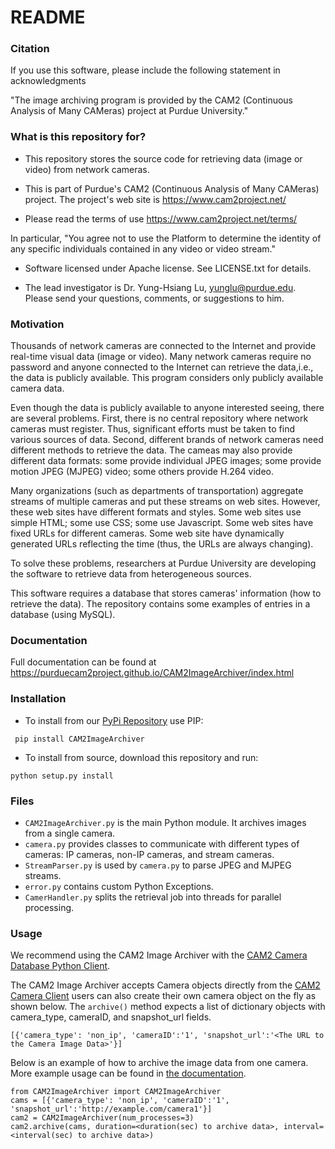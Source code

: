 # README #

### Citation ###

If you use this software, please include the following statement in acknowledgments

"The image archiving program is provided by the CAM2 (Continuous Analysis
of Many CAMeras) project at Purdue University."

### What is this repository for? ###

* This repository stores the source code for retrieving data (image
  or video) from network cameras.

* This is part of Purdue's CAM2 (Continuous Analysis of Many CAMeras)
  project. The project's web site is https://www.cam2project.net/

* Please read the terms of use
https://www.cam2project.net/terms/

In particular, "You agree not to use the Platform to determine the
identity of any specific individuals contained in any video or video
stream."

* Software licensed under Apache license.  See LICENSE.txt for details.

* The lead investigator is Dr. Yung-Hsiang Lu, yunglu@purdue.edu. Please
send your questions, comments, or suggestions to him.

### Motivation ###

Thousands of network cameras are connected to the Internet and provide
real-time visual data (image or video).  Many network cameras require
no password and anyone connected to the Internet can retrieve the
data,i.e., the data is publicly available.  This program considers
only publicly available camera data.

Even though the data is publicly available to anyone interested
seeing, there are several problems. First, there is no central
repository where network cameras must register.  Thus, significant
efforts must be taken to find various sources of data. Second,
different brands of network cameras need different methods to retrieve
the data.  The cameas may also provide different data formats: some
provide individual JPEG images; some provide motion JPEG (MJPEG)
video; some others provide H.264 video.

Many organizations (such as departments of transportation) aggregate
streams of multiple cameras and put these streams on web sites.
However, these web sites have different formats and styles.  Some web
sites use simple HTML; some use CSS; some use Javascript. Some web
sites have fixed URLs for different cameras. Some web site have
dynamically generated URLs reflecting the time (thus, the URLs are
always changing).

To solve these problems, researchers at Purdue University are
developing the software to retrieve data from heterogeneous sources.

This software requires a database that stores cameras' information
(how to retrieve the data). The repository contains some examples of
entries in a database (using MySQL).

### Documentation ###
Full documentation can be found at https://purduecam2project.github.io/CAM2ImageArchiver/index.html

### Installation ###

* To install from our [PyPi Repository](https://pypi.org/project/CAM2ImageArchiver/) use PIP:
```
 pip install CAM2ImageArchiver
```

* To install from source, download this repository and run:
```
python setup.py install
```


### Files ###

* ```CAM2ImageArchiver.py``` is the main Python module. It archives images from a single camera.
* ```camera.py``` provides classes to communicate with different types of cameras: IP cameras, non-IP cameras, and stream cameras.
* ```StreamParser.py``` is used by ```camera.py``` to parse JPEG and MJPEG streams.
* ```error.py``` contains custom Python Exceptions.
* ```CamerHandler.py``` splits the retrieval job into threads for parallel processing.

### Usage ###

We recommend using the CAM2 Image Archiver with the [CAM2 Camera Database Python Client](https://github.com/PurdueCAM2Project/CameraDatabaseClient).

The CAM2 Image Archiver accepts Camera objects directly from the [CAM2 Camera Client](https://github.com/PurdueCAM2Project/CameraDatabaseClient) users can also create their own camera object on the fly as shown below. The `archive()` method expects a list of dictionary objects with camera_type, cameraID, and snapshot_url fields. 
```
[{'camera_type': 'non_ip', 'cameraID':'1', 'snapshot_url':'<The URL to the Camera Image Data>'}]
```
Below is an example of how to archive the image data from one camera. More example usage can be found in [the documentation](https://purduecam2project.github.io/CAM2ImageArchiver/index.html).
```
from CAM2ImageArchiver import CAM2ImageArchiver
cams = [{'camera_type': 'non_ip', 'cameraID':'1', 'snapshot_url':'http://example.com/camera1'}]
cam2 = CAM2ImageArchiver(num_processes=3)
cam2.archive(cams, duration=<duration(sec) to archive data>, interval=<interval(sec) to archive data>)	
```

